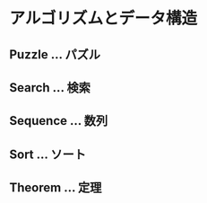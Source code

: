 # アルゴリズムとデータ構造

## Puzzle ... パズル
## Search ... 検索
## Sequence ... 数列
## Sort ... ソート
## Theorem ... 定理
